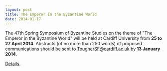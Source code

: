 ```yaml
---
layout: post
title: The Emperor in the Byzantine World
date: 2014-01-17
---
```


The 47th Spring Symposium of Byzantine Studies on the theme of "The
Emperor in the Byzantine World" will be held at Cardiff University from
**25 to 27 April 2014**. Abstracts (of no more than 250 words) of
proposed communications should be sent to <TougherSF@cardiff.ac.uk> by
**13 January
2014**.

[Details](http://www.aabs.org.au/forthcoming/#emperor "Forthcoming Conferences of Interest").
